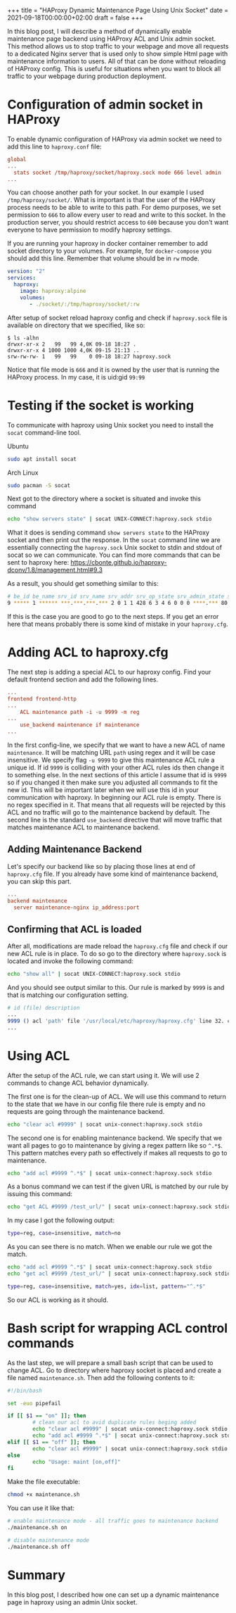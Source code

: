 +++
title = "HAProxy Dynamic Maintenance Page Using Unix Socket"
date = 2021-09-18T00:00:00+02:00
draft = false
+++

In this blog post, I will describe a method of dynamically enable maintenance page backend using HAProxy
ACL and Unix admin socket. This method allows us to stop traffic to your webpage and move all requests to a dedicated
Nginx server that is used only to show simple Html page with maintenance information to users. All of that can
be done without reloading of HAProxy config. This is useful for situations when you want to block all traffic to
your webpage during production deployment.

# Configuration of admin socket in HAProxy

To enable dynamic configuration of HAProxy via admin socket we need to add this line to `haproxy.conf` file:

```ini
global
...
  stats socket /tmp/haproxy/socket/haproxy.sock mode 666 level admin
...
```

You can choose another path for your socket. In our example I used `/tmp/haproxy/socket/`.
What is important is that the user of the HAProxy process needs to be able to write
to this path. For demo purposes, we set permission to `666` to allow every user to read and write to
this socket. In the production server, you should restrict access to `600` because you don't want everyone to have
permission to modify haproxy settings.

If you are running your haproxy in docker container remember to add socket directory to your volumes. For example,
for `docker-compose` you should add this line. Remember that volume should be in `rw` mode.

```yaml
version: "2"
services:
  haproxy:
    image: haproxy:alpine
    volumes:
       - ./socket/:/tmp/haproxy/socket/:rw
```

After setup of socket reload haproxy config and check if `haproxy.sock` file is available on directory that we
specified, like so:

```shell
$ ls -alhn
drwxr-xr-x 2   99   99 4,0K 09-18 18:27 .
drwxr-xr-x 4 1000 1000 4,0K 09-15 21:13 ..
srw-rw-rw- 1   99   99    0 09-18 18:27 haproxy.sock
```

Notice that file mode is `666` and it is owned by the user that is running the HAProxy process. In my case, it is uid:gid `99:99`

# Testing if the socket is working

To communicate with haproxy using Unix socket you need to install the `socat` command-line tool.

Ubuntu
```bash
sudo apt install socat
```
Arch Linux
```bash
sudo pacman -S socat
```

Next got to the directory where a socket is situated and invoke this command

```bash
echo "show servers state" | socat UNIX-CONNECT:haproxy.sock stdio
```

What it does is sending command `show servers state` to the HAProxy socket and then print out the response. In the `socat` command
line we are essentially connecting the `haproxy.sock` Unix socket to stdin and stdout of socat so we can communicate.
You can find more commands that can be sent to haproxy here: https://cbonte.github.io/haproxy-dconv/1.8/management.html#9.3

As a result, you should get something similar to this:

```sh
# be_id be_name srv_id srv_name srv_addr srv_op_state srv_admin_state srv_uweight srv_iweight srv_time_since_last_change srv_check_status srv_check_result srv_check_health srv_check_state srv_agent_state bk_f_forced_id srv_f_forced_id srv_fqdn srv_port srvrecord srv_use_ssl srv_check_port srv_check_addr srv_agent_addr srv_agent_port
9 ***** 1 ****** ***.***.***.*** 2 0 1 1 428 6 3 4 6 0 0 0 ****.*** 80 - 0 0 - - 0
```

If this is the case you are good to go to the next steps. If you get an error here that means probably there is some kind
of mistake in your `haproxy.cfg`.


# Adding ACL to haproxy.cfg

The next step is adding a special ACL to our haproxy config. Find your default frontend section and add the following lines.

```cfg
...
frontend frontend-http
...
    ACL maintenance path -i -u 9999 -m reg
...
    use_backend maintenance if maintenance
...
```

In the first config-line, we specify that we want to have a new ACL of name `maintenance`. It will be matching URL `path` using
regex and it will be case insensitive. We specify flag `-u 9999` to give this maintenance ACL rule a unique id.
If id `9999` is colliding with your other ACL rules ids then change it to something else. In the next sections of this
article I assume that id is `9999` so if you changed it then make sure you adjusted all commands to fit the new id.
This will be important later when we will use this id in your communication with haproxy. In beginning our ACL rule is
empty. There is no regex specified in it. That means that all requests will be rejected by this ACL and no traffic will
go to the maintenance backend by default.
The second line is the standard `use_backend` directive that will move traffic that matches maintenance ACL to maintenance backend.

## Adding Maintenance Backend

Let's specify our backend like so by placing those lines at end of `haproxy.cfg` file. If you already have some kind
of maintenance backend, you can skip this part.

```cfg
...
backend maintenance
  server maintenance-nginx ip_address:port
```

## Confirming that ACL is loaded

After all, modifications are made reload the `haproxy.cfg` file and check if our new ACL rule is in place. To do so
go to the directory where `haproxy.sock` is located and invoke the following command:

```bash
echo "show all" | socat UNIX-CONNECT:haproxy.sock stdio
```
And you should see output similar to this. Our rule is marked by `9999` is and that is matching our configuration
setting.

```sh
# id (file) description
...
9999 () acl 'path' file '/usr/local/etc/haproxy/haproxy.cfg' line 32. curr_ver=0 next_ver=
...
```

# Using ACL

After the setup of the ACL rule, we can start using it. We will use 2 commands to change ACL behavior dynamically.

The first one is for the clean-up of ACL. We will use this command to return to the state that we have in our config file there rule
is empty and no requests are going through the maintenance backend.

```bash
echo "clear acl #9999" | socat unix-connect:haproxy.sock stdio
```

The second one is for enabling maintenance backend. We specify that we want all pages to go to maintenance by giving
a regex pattern like so `^.*$`. This pattern matches every path so effectively if makes all requests to go to maintenance.

```bash
echo "add acl #9999 ^.*$" | socat unix-connect:haproxy.sock stdio
```

As a bonus command we can test if the given URL is matched by our rule by issuing this command:
```bash
echo "get ACL #9999 /test_url/" | socat unix-connect:haproxy.sock stdio
```
In my case I got the following output:
```bash
type=reg, case=insensitive, match=no
```
As you can see there is no match. When we enable our rule we got the match.

```bash
echo "add acl #9999 ^.*$" | socat unix-connect:haproxy.sock stdio
echo "get acl #9999 /test_url/" | socat unix-connect:haproxy.sock stdio
```
```bash
type=reg, case=insensitive, match=yes, idx=list, pattern="^.*$"
```

So our ACL is working as it should.


# Bash script for wrapping ACL control commands

As the last step, we will prepare a small bash script that can be used to change ACL. Go to directory
where haproxy socket is placed and create a file named
`maintenance.sh`. Then add the following contents to it:

```bash
#!/bin/bash

set -euo pipefail

if [[ $1 == "on" ]]; then
        # clean our acl to avid duplicate rules beging added
        echo "clear acl #9999" | socat unix-connect:haproxy.sock stdio
        echo "add acl #9999 ^.*$" | socat unix-connect:haproxy.sock stdio
elif [[ $1 == "off" ]]; then
        echo "clear acl #9999" | socat unix-connect:haproxy.sock stdio
else
        echo "Usage: maint [on,off]"
fi
```

Make the file executable:

```bash
chmod +x maintenance.sh
```

You can use it like that:

```bash
# enable maintenance mode - all traffic goes to maintenance backend
./maintenance.sh on

# disable maintenance mode
./maintenance.sh off
```

# Summary

In this blog post, I described how one can set up a dynamic maintenance page in haproxy using an admin Unix socket.

